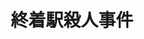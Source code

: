 ---
title: 終着駅殺人事件
authorEn: Nishimura Kyotaro
authorJP: 西村京太郎
year: 1980
summary: Miyamoto and six of his university friends have left Aomori and come to Tokyo seven years ago.
  Today, they are all reunited at Ueno station for a trip to Aomori. When members of the group start dying one after the other, the police of Tokyo and the police of Aomori have to join their efforts to find the serial murderer.
book: yes
---